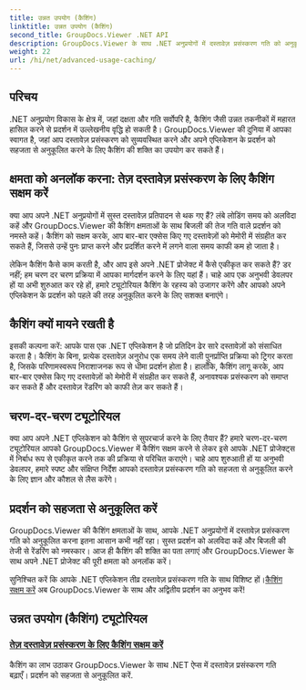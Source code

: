 ```yaml
---
title: उन्नत उपयोग (कैशिंग)
linktitle: उन्नत उपयोग (कैशिंग)
second_title: GroupDocs.Viewer .NET API
description: GroupDocs.Viewer के साथ .NET अनुप्रयोगों में दस्तावेज़ प्रसंस्करण गति को अनुकूलित करने के लिए उन्नत तकनीकों की खोज करें। तेज़ प्रदर्शन के लिए कैशिंग सक्षम करने का तरीका अभी जानें!
weight: 22
url: /hi/net/advanced-usage-caching/
---
```


## परिचय

.NET अनुप्रयोग विकास के क्षेत्र में, जहां दक्षता और गति सर्वोपरि है, कैशिंग जैसी उन्नत तकनीकों में महारत हासिल करने से प्रदर्शन में उल्लेखनीय वृद्धि हो सकती है। GroupDocs.Viewer की दुनिया में आपका स्वागत है, जहां आप दस्तावेज़ प्रसंस्करण को सुव्यवस्थित करने और अपने एप्लिकेशन के प्रदर्शन को सहजता से अनुकूलित करने के लिए कैशिंग की शक्ति का उपयोग कर सकते हैं।

## क्षमता को अनलॉक करना: तेज़ दस्तावेज़ प्रसंस्करण के लिए कैशिंग सक्षम करें

क्या आप अपने .NET अनुप्रयोगों में सुस्त दस्तावेज़ प्रतिपादन से थक गए हैं? लंबे लोडिंग समय को अलविदा कहें और GroupDocs.Viewer की कैशिंग क्षमताओं के साथ बिजली की तेज गति वाले प्रदर्शन को नमस्ते कहें। कैशिंग को सक्षम करके, आप बार-बार एक्सेस किए गए दस्तावेज़ों को मेमोरी में संग्रहीत कर सकते हैं, जिससे उन्हें पुनः प्राप्त करने और प्रदर्शित करने में लगने वाला समय काफी कम हो जाता है।

लेकिन कैशिंग कैसे काम करती है, और आप इसे अपने .NET प्रोजेक्ट में कैसे एकीकृत कर सकते हैं? डर नहीं; हम चरण दर चरण प्रक्रिया में आपका मार्गदर्शन करने के लिए यहां हैं। चाहे आप एक अनुभवी डेवलपर हों या अभी शुरुआत कर रहे हों, हमारे ट्यूटोरियल कैशिंग के रहस्य को उजागर करेंगे और आपको अपने एप्लिकेशन के प्रदर्शन को पहले की तरह अनुकूलित करने के लिए सशक्त बनाएंगे।

## कैशिंग क्यों मायने रखती है

इसकी कल्पना करें: आपके पास एक .NET एप्लिकेशन है जो प्रतिदिन ढेर सारे दस्तावेज़ों को संसाधित करता है। कैशिंग के बिना, प्रत्येक दस्तावेज़ अनुरोध एक समय लेने वाली पुनर्प्राप्ति प्रक्रिया को ट्रिगर करता है, जिसके परिणामस्वरूप निराशाजनक रूप से धीमा प्रदर्शन होता है। हालाँकि, कैशिंग लागू करके, आप बार-बार एक्सेस किए गए दस्तावेज़ों को मेमोरी में संग्रहीत कर सकते हैं, अनावश्यक प्रसंस्करण को समाप्त कर सकते हैं और दस्तावेज़ रेंडरिंग को काफी तेज़ कर सकते हैं।

## चरण-दर-चरण ट्यूटोरियल

क्या आप अपने .NET एप्लिकेशन को कैशिंग से सुपरचार्ज करने के लिए तैयार हैं? हमारे चरण-दर-चरण ट्यूटोरियल आपको GroupDocs.Viewer में कैशिंग सक्षम करने से लेकर इसे आपके .NET प्रोजेक्ट्स में निर्बाध रूप से एकीकृत करने तक की प्रक्रिया से परिचित कराएंगे। चाहे आप शुरुआती हों या अनुभवी डेवलपर, हमारे स्पष्ट और संक्षिप्त निर्देश आपको दस्तावेज़ प्रसंस्करण गति को सहजता से अनुकूलित करने के लिए ज्ञान और कौशल से लैस करेंगे।

## प्रदर्शन को सहजता से अनुकूलित करें

GroupDocs.Viewer की कैशिंग क्षमताओं के साथ, आपके .NET अनुप्रयोगों में दस्तावेज़ प्रसंस्करण गति को अनुकूलित करना इतना आसान कभी नहीं रहा। सुस्त प्रदर्शन को अलविदा कहें और बिजली की तेजी से रेंडरिंग को नमस्कार। आज ही कैशिंग की शक्ति का पता लगाएं और GroupDocs.Viewer के साथ अपने .NET प्रोजेक्ट की पूरी क्षमता को अनलॉक करें।

 सुनिश्चित करें कि आपके .NET एप्लिकेशन तीव्र दस्तावेज़ प्रसंस्करण गति के साथ विशिष्ट हों।[कैशिंग सक्षम करें](./enable-caching/) अब GroupDocs.Viewer के साथ और अद्वितीय प्रदर्शन का अनुभव करें!

## उन्नत उपयोग (कैशिंग) ट्यूटोरियल
### [तेज़ दस्तावेज़ प्रसंस्करण के लिए कैशिंग सक्षम करें](./enable-caching/)
कैशिंग का लाभ उठाकर GroupDocs.Viewer के साथ .NET ऐप्स में दस्तावेज़ प्रसंस्करण गति बढ़ाएँ। प्रदर्शन को सहजता से अनुकूलित करें.